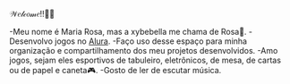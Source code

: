 𝒲𝑒𝓁𝒸𝑜𝓂𝑒!!👋🏻

-Meu nome é Maria Rosa, mas a xybebella me chama de Rosa🌹.
-Desenvolvo jogos no [Alura](https://www.alura.com.br/).
-Faço uso desse espaço para minha organização e compartilhamento dos meu projetos desenvolvidos.
-Amo jogos, sejam eles esportivos de tabuleiro, eletrônicos, de mesa, de cartas ou de papel e caneta🎮.
-Gosto de ler de escutar música.




























